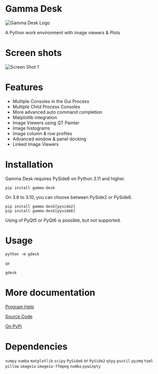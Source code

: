 # Gamma Desk

![Gamma Desk Logo](https://github.com/thocoo/gamma-desk/raw/main/gdesk/resources/logo/logo_128px.png)

A Python work environment with image viewers & Plots


# Screen shots

![Screen Shot 1](https://github.com/thocoo/gamma-desk/raw/main/doc/sphinx/source/figures/screenshot_01.jpg)


# Features

- Multiple Consoles in the Gui Process
- Multiple Child Process Consoles
- More advanced auto command completion
- Matplotlib integration
- Image Viewers using QT Painter
- Image histograms
- Image column & row profiles
- Advanced window & panel docking
- Linked Image Viewers


# Installation

Gamma Desk requires PySide6 on Python 3.11 and higher.

    pip install gamma-desk

On 3.8 to 3.10, you can choose between PySide2 or PySide6.

    pip install gamma-desk[pyside2] 
    pip install gamma-desk[pyside6] 

Using of PyQt5 or PyQt6 is possible, but not supported.


# Usage

    python -m gdesk
  
or

    gdesk
  

# More documentation

[Program Help](https://thocoo.github.io/gdesk-data/docs)

[Source Code](https://github.com/thocoo/gamma-desk)

[On PyPi](https://pypi.org/project/gamma-desk)


# Dependencies 

`numpy`
`numba`
`matplotlib`
`scipy`
`PySide6` or `PySide2`
`qtpy`
`psutil`
`pyzmq`
`toml`
`pillow`
`imageio`
`imageio-ffmpeg`
`numba`
`pywinpty`
